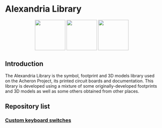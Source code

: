 # Alexandria Library

<p style="text-align:center">
  <a href="https://github.com/AcheronProject/AlexandriaLibrary"><img src="https://img.shields.io/badge/GitHub%20Repo-gray.svg?style=for-the-badge&logo=GitHub" height="100" /></a>
  <img src="https://img.shields.io/badge/KiCAD%20Version-5.99.xx%20%27%27Nightly%27%27-blue.svg?style=for-the-badge" height="100" />
  <img src="https://img.shields.io/badge/Status-Active-green.svg?style=for-the-badge" height="100" />
</p>

## Introduction

The Alexandria Library is the symbol, footprint and 3D models library used on the Acheron Project, its printed circuit boards and documentation. This library is developed using a mixture of some originally-developed footprints and 3D models as well as some others obtained from other places.

## Repository list

### [Custom keyboard switches](alexandria_switches.md)
